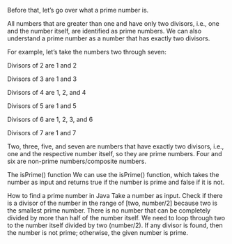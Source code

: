 Before that, let’s go over what a prime number is.

All numbers that are greater than one and have only two divisors, i.e., one and the number itself, are identified as prime numbers. We can also understand a prime number as a number that has exactly two divisors.

For example, let’s take the numbers two through seven:

Divisors of 2 are 1 and 2

Divisors of 3 are 1 and 3

Divisors of 4 are 1, 2, and 4

Divisors of 5 are 1 and 5

Divisors of 6 are 1, 2, 3, and 6

Divisors of 7 are 1 and 7

Two, three, five, and seven are numbers that have exactly two divisors, i.e., one and the respective number itself, so they are prime numbers. Four and six are non-prime numbers/composite numbers.

The isPrime() function
We can use the isPrime() function, which takes the number as input and returns true if the number is prime and false if it is not.

How to find a prime number in Java
Take a number as input.
Check if there is a divisor of the number in the range of [two, number/2] because two is the smallest prime number.
There is no number that can be completely divided by more than half of the number itself. We need to loop through two to the number itself divided by two (number/2).
If any divisor is found, then the number is not prime; otherwise, the given number is prime.